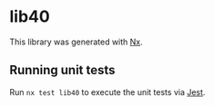 # lib40

This library was generated with [Nx](https://nx.dev).

## Running unit tests

Run `nx test lib40` to execute the unit tests via [Jest](https://jestjs.io).
